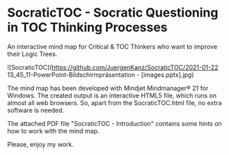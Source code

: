 # SocraticTOC - Socratic Questioning in TOC Thinking Processes

An interactive mind map for Critical & TOC Thinkers who want to improve their Logic Trees.

![SocraticTOC](https://github.com/JuergenKanz/SocraticTOC/2021-01-22 13_45_11-PowerPoint-Bildschirmpräsentation - [images.pptx].jpg)

The mind map has been developed with Mindjet Mindmanager® 21 for Windows. The created output is an interactive HTML5 file, which runs on almost all web browsers. So, apart from the SocraticTOC.html file, no extra software is needed.

The attached PDF file "SocraticTOC - Introduction" contains some hints on how to work with the mind map.

Please, enjoy my work.
